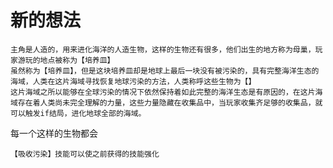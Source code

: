 # 新的想法
	主角是人造的，用来进化海洋的人造生物，这样的生物还有很多，他们出生的地方称为母巢，玩家游玩的地点被称为【培养皿】
	虽然称为【培养皿】，但是这块培养皿却是地球上最后一块没有被污染的，具有完整海洋生态的海域，人类在这片海域寻找恢复地球污染的方法，人类称呼这些生物为【】
	这片海域之所以能够在全球污染的情况下依然保持着如此完整的海洋生态是有原因的，在这片海域存在着人类尚未完全理解的力量，这些力量隐藏在收集品中，当玩家收集齐足够的收集品，就可以触发if结局，进化地球全部的海域。
每一个这样的生物都会

	【吸收污染】技能可以使之前获得的技能强化